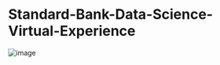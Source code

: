# Standard-Bank-Data-Science-Virtual-Experience
![image](https://github.com/DDDDNNNNNThanh/Standard-Bank-Data-Science-Virtual-Experience/assets/110702728/52429329-0a92-45f5-bcc1-c5f37dc096eb)
